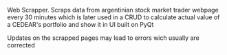 Web Scrapper. 
Scraps data from argentinian stock market trader webpage every 30 minutes which is later used in a CRUD to calculate actual value of a CEDEAR's portfolio and show it in UI built on PyQt

Updates on the scrapped pages may lead to errors wich usually are corrected
